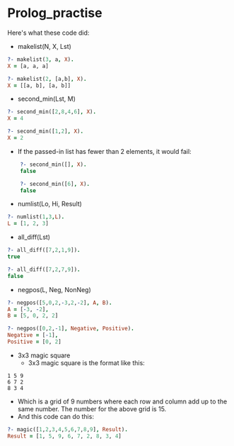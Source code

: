 # Prolog_practise

Here's what these code did:
* makelist(N, X, Lst)
```prolog
?- makelist(3, a, X).
X = [a, a, a]

?- makelist(2, [a,b], X).
X = [[a, b], [a, b]]
```
* second_min(Lst, M)
```prolog
?- second_min([2,8,4,6], X).
X = 4

?- second_min([1,2], X).
X = 2
```
   * If the passed-in list has fewer than 2 elements, it would fail:
```prolog
    ?- second_min([], X).
    false

    ?- second_min([6], X).
    false
```
* numlist(Lo, Hi, Result)
```prolog
?- numlist(1,3,L).
L = [1, 2, 3]
```
* all_diff(Lst)
```prolog
?- all_diff([7,2,1,9]).
true

?- all_diff([7,2,7,9]).
false
```
* negpos(L, Neg, NonNeg)
```prolog
?- negpos([5,0,2,-3,2,-2], A, B).
A = [-3, -2],
B = [5, 0, 2, 2]

?- negpos([0,2,-1], Negative, Positive).
Negative = [-1],
Positive = [0, 2]
```
* 3x3 magic square
    * 3x3 magic square is the format like this:
```
1 5 9
6 7 2
8 3 4
```
   * Which is a grid of 9 numbers where each row and column add up to the same number. The number for the above grid is 15.
   * And this code can do this:
```prolog
?- magic([1,2,3,4,5,6,7,8,9], Result).
Result = [1, 5, 9, 6, 7, 2, 8, 3, 4]
```
